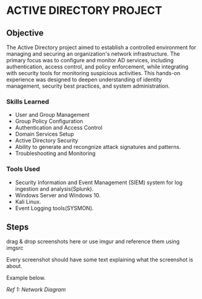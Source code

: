 # ACTIVE DIRECTORY PROJECT

## Objective

The Active Directory project aimed to establish a controlled environment for managing and securing an organization's network infrastructure. The primary focus was to configure and monitor AD services, including authentication, access control, and policy enforcement, while integrating with security tools for monitoring suspicious activities. This hands-on experience was designed to deepen understanding of identity management, security best practices, and system administration.

### Skills Learned


- User and Group Management
- Group Policy Configuration
- Authentication and Access Control
- Domain Services Setup
- Active Directory Security
- Ability to generate and recongnize attack signatures and patterns.
- Troubleshooting and Monitoring

### Tools Used

- Security Information and Event Management (SIEM) system for log ingestion and analysis(Splunk).
- Windows Server and Windows 10.
- Kali Linux.
- Event Logging tools(SYSMON).

## Steps
drag & drop screenshots here or use imgur and reference them using imgsrc

Every screenshot should have some text explaining what the screenshot is about.

Example below.

*Ref 1: Network Diagram*
